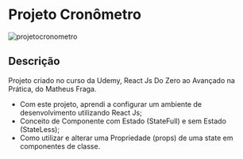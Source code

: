 # Projeto Cronômetro

![projetocronometro](https://user-images.githubusercontent.com/54639172/99188491-0a0b5280-273b-11eb-9ae9-99f9a440d3e1.png)

## Descrição
Projeto criado no curso da Udemy, React Js Do Zero ao Avançado na Prática, do Matheus Fraga.
- Com este projeto, aprendi a configurar um ambiente de desenvolvimento utilizando React Js;
- Conceito de Componente com Estado (StateFull) e sem Estado (StateLess);
- Como utilizar e alterar uma Propriedade (props) de uma state em componentes de classe.

